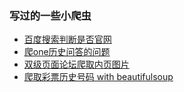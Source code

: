 ### 写过的一些小爬虫

* [百度搜索判断是否官网](/Project/crawler/my_first_crawler.py)
* [爬one历史问答的问题](/Project/crawler/one.py)
* [双级页面论坛爬取内页图片](/Project/crawler/forum.py)
* [爬取彩票历史号码 with beautifulsoup](/Project/crawler/cp_crawler.py)